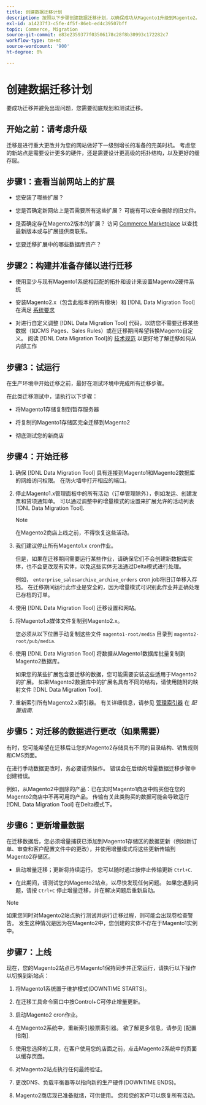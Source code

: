 ```yaml
---
title: 创建数据迁移计划
description: 按照以下步骤创建数据迁移计划，以确保成功从Magento1升级到Magento2。
exl-id: a14237f3-c5fe-4f5f-86eb-ed4c39507bff
topic: Commerce, Migration
source-git-commit: e83e2359377f03506178c28f8b30993c172282c7
workflow-type: tm+mt
source-wordcount: '900'
ht-degree: 0%

---
```


# 创建数据迁移计划

要成功迁移并避免出现问题，您需要彻底规划和测试迁移。

## 开始之前：请考虑升级

迁移是进行重大更改并为您的网站做好下一级别增长的准备的完美时机。 考虑您的新站点是需要设计更多的硬件，还是需要设计更高级的拓扑结构，以及更好的缓存层。

## 步骤1：查看当前网站上的扩展

* 您安装了哪些扩展？

* 您是否确定新网站上是否需要所有这些扩展？ 可能有可以安全删除的旧文件。

* 是否确定存在Magento2版本的扩展？ 访问 [Commerce Marketplace] 以查找最新版本或与扩展提供商联系。

* 您要迁移扩展中的哪些数据库资产？

## 步骤2：构建并准备存储以进行迁移

* 使用至少与现有Magento1系统相匹配的拓扑和设计来设置Magento2硬件系统

* 安装Magento2.x（包含此版本的所有模块）和 [!DNL Data Migration Tool] 在满足 [系统要求](../../installation/system-requirements.md)

* 对进行自定义调整 [!DNL Data Migration Tool] 代码，以防您不需要迁移某些数据（如CMS Pages、Sales Rules）或在迁移期间希望转换Magento自定义。 阅读 [!DNL Data Migration Tool]的 [技术规范](technical-specification.md) 以更好地了解迁移如何从内部工作

## 步骤3：试运行

在生产环境中开始迁移之前，最好在测试环境中完成所有迁移步骤。

在此类迁移测试中，请执行以下步骤：

* 将Magento1存储复制到暂存服务器

* 将复制的Magento1存储区完全迁移到Magento2

* 彻底测试您的新商店

## 步骤4：开始迁移

1. 确保 [!DNL Data Migration Tool] 具有连接到Magento1和Magento2数据库的网络访问权限。 在防火墙中打开相应的端口。

1. 停止Magento1.x管理面板中的所有活动（订单管理除外），例如发运、创建发票和贷项通知单。 可以通过调整中的增量模式的设置来扩展允许的活动列表 [!DNL Data Migration Tool].

   >[!NOTE]
   >
   >在Magento2商店上线之前，不得恢复这些活动。

1. 我们建议停止所有Magento1.x cron作业。

   但是，如果在迁移期间需要运行某些作业，请确保它们不会创建新数据库实体，也不会更改现有实体，以免这些实体无法通过Delta模式进行处理。

   例如， `enterprise_salesarchive_archive_orders` cron job将旧订单移入存档。 在迁移期间运行此作业是安全的，因为增量模式可识别此作业并正确处理已存档的订单。

1. 使用 [!DNL Data Migration Tool] 迁移设置和网站。

1. 将Magento1.x媒体文件复制到Magento2.x。

   您必须从以下位置手动复制这些文件 `magento1-root/media` 目录到 `magento2-root/pub/media`.

1. 使用 [!DNL Data Migration Tool] 将数据从Magento1数据库批量复制到Magento2数据库。

   如果您的某些扩展包含要迁移的数据，您可能需要安装这些适用于Magento2的扩展。 如果Magento2数据库中的扩展名具有不同的结构，请使用随附的映射文件 [!DNL Data Migration Tool].

1. 重新索引所有Magento2.x索引器。 有关详细信息，请参见 [管理索引器](../../configuration/cli/manage-indexers.md) 在 _配置指南_.

## 步骤5：对迁移的数据进行更改（如果需要）

有时，您可能希望在迁移后让您的Magento2存储具有不同的目录结构、销售规则和CMS页面。

在进行手动数据更改时，务必要谨慎操作。 错误会在后续的增量数据迁移步骤中创建错误。

例如，从Magento2中删除的产品：已在实时Magento1商店中购买但在您的Magento2商店中不再可用的产品。 传输有关此类购买的数据可能会导致运行 [!DNL Data Migration Tool] 在Delta模式下。

## 步骤6：更新增量数据

在迁移数据后，您必须增量捕获已添加到Magento1存储区的数据更新（例如新订单、审查和客户配置文件中的更改），并使用增量模式将这些更新传输到Magento2存储区。

* 启动增量迁移；更新将持续运行。 您可以随时通过按停止传输更新 `Ctrl+C`.

* 在此期间，请测试您的Magento2站点，以尽快发现任何问题。 如果您遇到问题，请按 `Ctrl+C` 停止增量迁移，并在解决问题后重新启动。

>[!NOTE]
>
>如果您同时对Magento2站点执行测试并运行迁移过程，则可能会出现卷检查警告。 发生这种情况是因为在Magento2中，您创建的实体不存在于Magento1实例中。

## 步骤7：上线

现在，您的Magento2站点已与Magento1保持同步并正常运行，请执行以下操作以切换到新站点：

1. 将Magento1系统置于维护模式(DOWNTIME STARTS)。

1. 在迁移工具命令窗口中按Control+C可停止增量更新。

1. 启动Magento2 cron作业。

1. 在Magento2系统中，重新索引股票索引器。 欲了解更多信息，请参见 [配置指南].

1. 使用您选择的工具，在客户使用您的店面之前，点击Magento2系统中的页面以缓存页面。

1. 对Magento2站点执行任何最终验证。

1. 更改DNS、负载平衡器等以指向新的生产硬件(DOWNTIME ENDS)。

1. Magento2商店现已准备就绪，可供使用。 您和您的客户可以恢复所有活动。

<!-- LINK ADDRESSES -->

[Commerce Marketplace]: https://marketplace.magento.com
